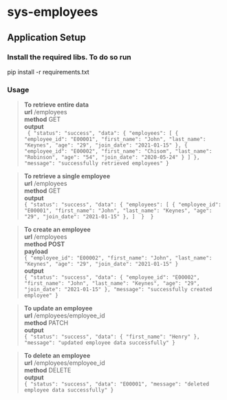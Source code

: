 # sys-employees

## Application Setup
### Install the required libs. To do so run
pip install -r requirements.txt

### Usage
> __To retrieve entire data__ \
__url__  /employees\
__method__ GET\
__output__  
` {
"status": "success",
"data": {
"employees": [
    {
        "employee_id": "E00001",
        "first_name": "John",
        "last_name": "Keynes",
        "age": "29",
        "join_date": "2021-01-15"
    },
    {
        "employee_id": "E00002",
        "first_name": "Chisom",
        "last_name": "Robinson",
        "age": "54",
        "join_date": "2020-05-24"
    }
 ]
},
"message": "successfully retrieved employees"
}`

> __To retrieve a single employee__ \
__url__  /employees \
__method__ GET \
__output__  
`{
"status": "success",
"data": {
"employees": [
    {
        "employee_id": "E00001",
        "first_name": "John",
        "last_name": "Keynes",
        "age": "29",
        "join_date": "2021-01-15"
    },
   ] 
  } 
}`

> __To create an employee__ \
__url__  /employees \
__method POST__ \
__payload__ \
`{
"employee_id": "E00002",
"first_name": "John",
"last_name": "Keynes",
"age": "29",
"join_date": "2021-01-15"
}` \
__output__ \
`{
    "status": "success",
    "data": {
        "employee_id": "E00002",
        "first_name": "John",
        "last_name": "Keynes",
        "age": "29",
        "join_date": "2021-01-15"
    },
    "message": "successfully created employee"
}`

>__To update an employee__ \
__url__  /employees/employee_id \
__method__ PATCH \
__output__ \
`{
    "status": "success",
    "data": {
        "first_name": "Henry"
    },
    "message": "updated employee data successfully"
}`

>__To delete an employee__ \
__url__  /employees/employee_id \
__method__ DELETE \
__output__ \
`{
    "status": "success",
    "data": "E00001",
    "message": "deleted employee data successfully"
}`